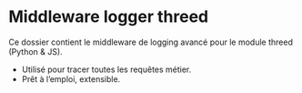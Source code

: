 # Middleware logger threed

Ce dossier contient le middleware de logging avancé pour le module threed (Python & JS).
- Utilisé pour tracer toutes les requêtes métier.
- Prêt à l’emploi, extensible.
